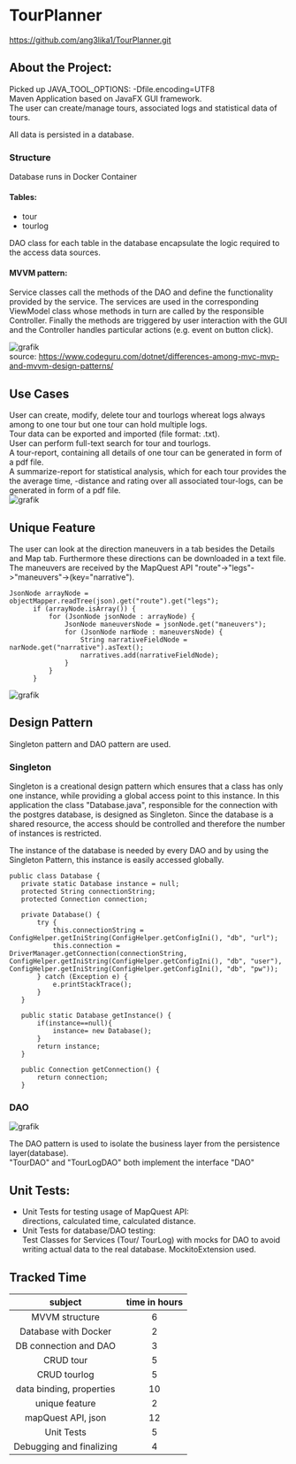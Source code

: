 # TourPlanner
https://github.com/ang3lika1/TourPlanner.git

## About the Project: 
Picked up JAVA_TOOL_OPTIONS:  -Dfile.encoding=UTF8 <br/>
Maven Application based on JavaFX GUI framework. <br/>
The user can create/manage tours, associated logs and statistical data of tours. 

All data is persisted in a database.

### Structure
Database runs in Docker Container
#### Tables: 
  * tour
  * tourlog

 DAO class for each table in the database encapsulate the logic required to the access data sources.
 
 #### MVVM pattern: 
 Service classes call the methods of the DAO and define the functionality provided by the service.
 The services are used in the corresponding ViewModel class whose methods in turn are called by the responsible Controller.
 Finally the methods are triggered by user interaction with the GUI and the Controller handles particular actions (e.g. event on button click).
 
 ![grafik](https://user-images.githubusercontent.com/74720686/170988197-3b5db0bf-81e1-4da5-828c-b84a836cf717.png) <br/>
 source:  https://www.codeguru.com/dotnet/differences-among-mvc-mvp-and-mvvm-design-patterns/

 
 ## Use Cases
 User can create, modify, delete tour and tourlogs whereat logs always among to one tour but one tour can hold multiple logs. <br/>
 Tour data can be exported and imported (file format: .txt). <br/>
 User can perform full-text search for tour and tourlogs. <br/>
 A tour-report, containing all details of one tour can be generated in form of a pdf file. <br/>
 A summarize-report for statistical analysis, which for each tour provides the the average time, -distance and rating over all associated tour-logs, can be generated in form of a pdf file. <br/>
 ![grafik](https://user-images.githubusercontent.com/74720686/170991155-81f8708e-d68c-4cbd-bf78-1b1344a8f5a0.png)
 
 

 ## Unique Feature

 The user can look at the direction maneuvers in a tab besides the Details and Map tab. Furthermore these directions can be downloaded in a text file.
 The maneuvers are received by the MapQuest API "route"->"legs"->"maneuvers"->(key="narrative").
  ```
  JsonNode arrayNode = objectMapper.readTree(json).get("route").get("legs");
        if (arrayNode.isArray()) {
            for (JsonNode jsonNode : arrayNode) {
                JsonNode maneuversNode = jsonNode.get("maneuvers");
                for (JsonNode narNode : maneuversNode) {
                    String narrativeFieldNode = narNode.get("narrative").asText();
                    narratives.add(narrativeFieldNode);
                }
            }
        }
   ```
![grafik](https://user-images.githubusercontent.com/74720686/170993467-5ccd393c-a969-46b6-b8e8-f5177e5ab833.png)
<br/>

 ## Design Pattern
 Singleton pattern and DAO pattern are used.
 ### Singleton
 Singleton is a creational design pattern which ensures that a class has only one instance, while providing a global access point to this instance.
 In this application the class "Database.java", responsible for the connection with the postgres database, is designed as Singleton. Since the database is a shared resource, the access should be controlled and therefore the number of instances is restricted.
 
 The instance of the database is needed by every DAO and by using the Singleton Pattern, this instance is easily accessed globally. 
 
 ```
 public class Database {
    private static Database instance = null;
    protected String connectionString;
    protected Connection connection;

    private Database() {
        try {
            this.connectionString = ConfigHelper.getIniString(ConfigHelper.getConfigIni(), "db", "url");
            this.connection = DriverManager.getConnection(connectionString, ConfigHelper.getIniString(ConfigHelper.getConfigIni(), "db", "user"), ConfigHelper.getIniString(ConfigHelper.getConfigIni(), "db", "pw"));
        } catch (Exception e) {
            e.printStackTrace();
        }
    }

    public static Database getInstance() {
        if(instance==null){
            instance= new Database();
        }
        return instance;
    }

    public Connection getConnection() {
        return connection;
    }
```
  ### DAO
  ![grafik](https://user-images.githubusercontent.com/74720686/171052490-afd08a53-f3f8-4c4c-8e79-6b8827ebea10.png)

  The DAO pattern is used to isolate the business layer from the persistence layer(database). <br/>
  "TourDAO" and "TourLogDAO" both implement the interface "DAO"
  
## Unit Tests: 
  * Unit Tests for testing usage of MapQuest API: <br/>
   directions, calculated time, calculated distance.
  * Unit Tests for database/DAO testing: <br/>
   Test Classes for Services (Tour/ TourLog) with mocks for DAO to avoid writing actual data to the real database.
   MockitoExtension used.
 
 
 ## Tracked Time
| subject | time in hours | 
|:--------------:|:-------------:|
| MVVM structure | 6 | 
| Database with Docker | 2 | 
| DB connection and DAO | 3 | 
| CRUD tour | 5 | 
| CRUD tourlog | 5 |
| data binding, properties | 10 | 
| unique feature | 2 |
| mapQuest API, json | 12 | 
| Unit Tests | 5 | 
| Debugging and finalizing | 4 | 

